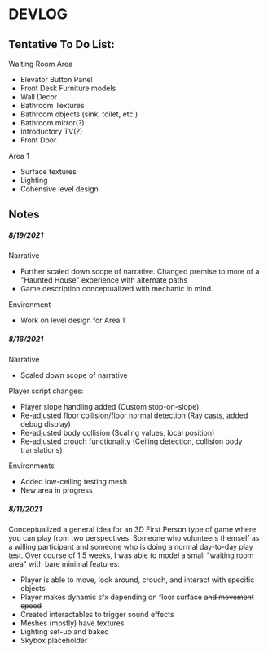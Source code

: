 <!-- Quicklink https://sneepypixels.github.io/Projects/3D/WillingParticipant -->
# DEVLOG
## Tentative To Do List:

Waiting Room Area
* Elevator Button Panel
* Front Desk Furniture models
* Wall Decor
* Bathroom Textures
* Bathroom objects (sink, toilet, etc.)
* Bathroom mirror(?)
* Introductory TV(?)
* Front Door

Area 1
* Surface textures
* Lighting
* Cohensive level design

## Notes

##### 8/19/2021
 Narrative
 - Further scaled down scope of narrative. Changed premise to more of a "Haunted House" experience with alternate paths
 - Game description conceptualized with mechanic in mind.

Environment
 - Work on level design for Area 1

##### 8/16/2021

Narrative
 - Scaled down scope of narrative

Player script changes:
 - Player slope handling added (Custom stop-on-slope)
 - Re-adjusted floor collision/floor normal detection (Ray casts, added debug display)
 - Re-adjusted body collision (Scaling values, local position)
 - Re-adjusted crouch functionality (Ceiling detection, collision body translations)

Environments
 - Added low-ceiling testing mesh
 - New area in progress

##### 8/11/2021

Conceptualized a general idea for an 3D First Person type of game where you can play from two perspectives.
Someone who volunteers themself as a willing participant and someone who is doing a normal day-to-day play test.
Over course of 1.5 weeks, I was able to model a small "waiting room area" with bare minimal features:
  - Player is able to move, look around, crouch, and interact with specific objects 
  - Player makes dynamic sfx depending on floor surface ~~and movement speed~~
  - Created interactables to trigger sound effects
  - Meshes (mostly) have textures
  - Lighting set-up and baked
  - Skybox placeholder
  
